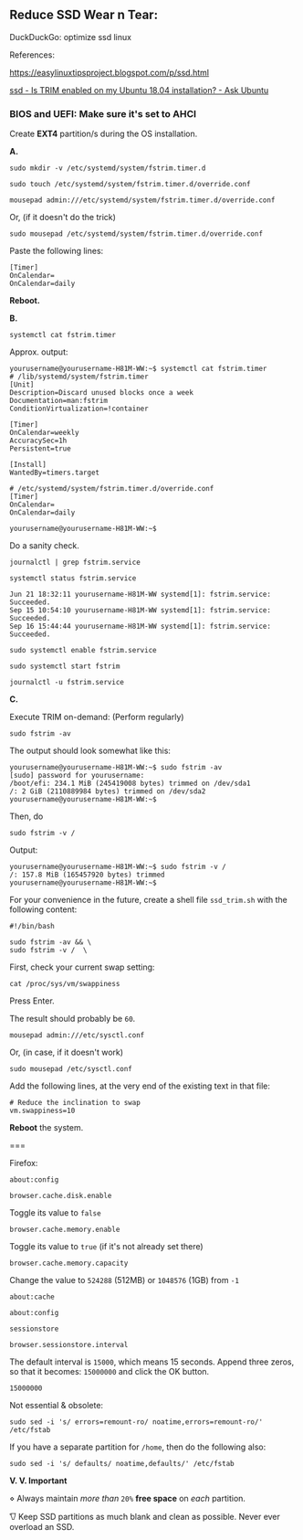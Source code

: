## Reduce SSD Wear n Tear:

DuckDuckGo: optimize ssd linux

References:

https://easylinuxtipsproject.blogspot.com/p/ssd.html

[ssd - Is TRIM enabled on my Ubuntu 18.04 installation? - Ask Ubuntu](https://askubuntu.com/questions/1034169/is-trim-enabled-on-my-ubuntu-18-04-installation)

### BIOS and UEFI: Make sure it's set to AHCI

Create **EXT4** partition/s during the OS installation.

**A.**

```
sudo mkdir -v /etc/systemd/system/fstrim.timer.d
```

```
sudo touch /etc/systemd/system/fstrim.timer.d/override.conf
```

```
mousepad admin:///etc/systemd/system/fstrim.timer.d/override.conf
```

Or, (if it doesn't do the trick)

```
sudo mousepad /etc/systemd/system/fstrim.timer.d/override.conf
```

Paste the following lines:

```
[Timer]
OnCalendar=
OnCalendar=daily
```

**Reboot.**

**B.**

```
systemctl cat fstrim.timer
```

Approx. output:

```
yourusername@yourusername-H81M-WW:~$ systemctl cat fstrim.timer
# /lib/systemd/system/fstrim.timer
[Unit]
Description=Discard unused blocks once a week
Documentation=man:fstrim
ConditionVirtualization=!container

[Timer]
OnCalendar=weekly
AccuracySec=1h
Persistent=true

[Install]
WantedBy=timers.target

# /etc/systemd/system/fstrim.timer.d/override.conf
[Timer]
OnCalendar=
OnCalendar=daily

yourusername@yourusername-H81M-WW:~$ 
```

Do a sanity check.

```
journalctl | grep fstrim.service
```

```
systemctl status fstrim.service
```

```
Jun 21 18:32:11 yourusername-H81M-WW systemd[1]: fstrim.service: Succeeded.
Sep 15 10:54:10 yourusername-H81M-WW systemd[1]: fstrim.service: Succeeded.
Sep 16 15:44:44 yourusername-H81M-WW systemd[1]: fstrim.service: Succeeded.
```

```
sudo systemctl enable fstrim.service
```

```
sudo systemctl start fstrim
```

```
journalctl -u fstrim.service
```

**C.**

Execute TRIM on-demand:
(Perform regularly)

```
sudo fstrim -av
```

The output should look somewhat like this:

```
yourusername@yourusername-H81M-WW:~$ sudo fstrim -av
[sudo] password for yourusername: 
/boot/efi: 234.1 MiB (245419008 bytes) trimmed on /dev/sda1
/: 2 GiB (2110889984 bytes) trimmed on /dev/sda2
yourusername@yourusername-H81M-WW:~$ 
```

Then, do

```
sudo fstrim -v /
```

Output:

```
yourusername@yourusername-H81M-WW:~$ sudo fstrim -v /
/: 157.8 MiB (165457920 bytes) trimmed
yourusername@yourusername-H81M-WW:~$ 
```

For your convenience in the future, create a shell file `ssd_trim.sh` with the following content:

```
#!/bin/bash

sudo fstrim -av && \
sudo fstrim -v /  \
```

First, check your current swap setting:

```
cat /proc/sys/vm/swappiness
```

Press Enter.

The result should probably be `60`.

```
mousepad admin:///etc/sysctl.conf
```

Or, (in case, if it doesn't work)

```
sudo mousepad /etc/sysctl.conf
```

Add the following lines, at the very end of the existing text in that file:

```
# Reduce the inclination to swap
vm.swappiness=10
```

**Reboot** the system.

===

Firefox:

`about:config`

`browser.cache.disk.enable`

Toggle its value to `false`

`browser.cache.memory.enable`

Toggle its value to `true` (if it's not already set there)

`browser.cache.memory.capacity`

Change the value to `524288` (512MB) or `1048576` (1GB) from `-1`

`about:cache`

`about:config`

`sessionstore`

`browser.sessionstore.interval`

The default interval is `15000`, which means 15 seconds. Append three zeros, so that it becomes: `15000000` and click the OK button.

`15000000`

Not essential & obsolete:

```
sudo sed -i 's/ errors=remount-ro/ noatime,errors=remount-ro/' /etc/fstab
```

If you have a separate partition for `/home`, then do the following also:

```
sudo sed -i 's/ defaults/ noatime,defaults/' /etc/fstab
```

**V. V. Important**

⋄ Always maintain _more than_ `20%` **free space** on _each_ partition.

𐚭 Keep SSD partitions as much blank and clean as possible. Never ever overload an SSD.
